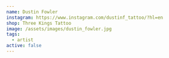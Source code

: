 ```yaml
---
name: Dustin Fowler
instagram: https://www.instagram.com/dustinf_tattoo/?hl=en
shop: Three Kings Tattoo
image: /assets/images/dustin_fowler.jpg
tags:
  - artist
active: false
---
```

